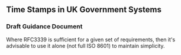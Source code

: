 ## Time Stamps in UK Government Systems
### Draft Guidance Document

Where RFC3339 is sufficient for a given set of requirements, then it's
advisable to use it alone (not full ISO 8601) to maintain simplicity.
